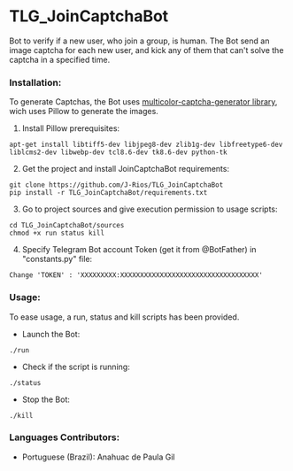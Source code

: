 # TLG_JoinCaptchaBot
Bot to verify if a new user, who join a group, is human. The Bot send an image captcha for each new user, and kick any of them that can't solve the captcha in a specified time.

### Installation:

To generate Captchas, the Bot uses [multicolor-captcha-generator library](https://github.com/J-Rios/multicolor-captcha-generator), wich uses Pillow to generate the images.

1. Install Pillow prerequisites:
```
apt-get install libtiff5-dev libjpeg8-dev zlib1g-dev libfreetype6-dev liblcms2-dev libwebp-dev tcl8.6-dev tk8.6-dev python-tk
```

2. Get the project and install JoinCaptchaBot requirements:
```
git clone https://github.com/J-Rios/TLG_JoinCaptchaBot
pip install -r TLG_JoinCaptchaBot/requirements.txt
```

3. Go to project sources and give execution permission to usage scripts:
```
cd TLG_JoinCaptchaBot/sources
chmod +x run status kill
```

4. Specify Telegram Bot account Token (get it from @BotFather) in "constants.py" file:
```
Change 'TOKEN' : 'XXXXXXXXX:XXXXXXXXXXXXXXXXXXXXXXXXXXXXXXXXXXX'
```

### Usage:

To ease usage, a run, status and kill scripts has been provided.

- Launch the Bot:
```
./run
```

- Check if the script is running:
```
./status
```

- Stop the Bot:
```
./kill
```

### Languages Contributors:

 - Portuguese (Brazil): Anahuac de Paula Gil

